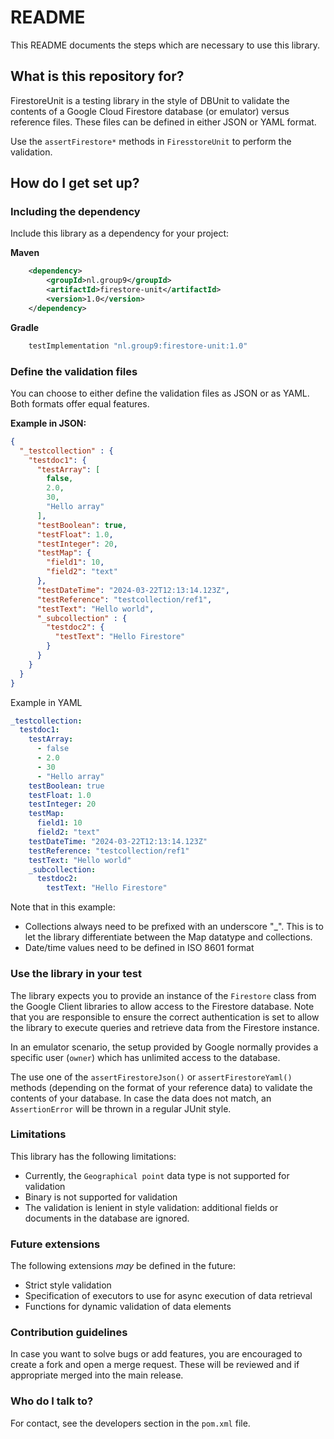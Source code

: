 # README #

This README documents the steps which are necessary to use this library.

## What is this repository for? ##

FirestoreUnit is a testing library in the style of DBUnit to validate the contents of
a Google Cloud Firestore database (or emulator) versus reference files. These files
can be defined in either JSON or YAML format.

Use the `assertFirestore*` methods in `FiresstoreUnit` to perform the validation. 

## How do I get set up? ##

### Including the dependency ###

Include this library as a dependency for your project:

**Maven**
```xml
    <dependency>
        <groupId>nl.group9</groupId>
        <artifactId>firestore-unit</artifactId>
        <version>1.0</version>
    </dependency>
```

**Gradle**
```groovy
    testImplementation "nl.group9:firestore-unit:1.0"
```

### Define the validation files ###

You can choose to either define the validation files as JSON or as YAML. Both formats
offer equal features.

**Example in JSON:**
```json
{
  "_testcollection" : {
    "testdoc1": {
      "testArray": [
        false,
        2.0,
        30,
        "Hello array"
      ],
      "testBoolean": true,
      "testFloat": 1.0,
      "testInteger": 20,
      "testMap": {
        "field1": 10,
        "field2": "text"
      },
      "testDateTime": "2024-03-22T12:13:14.123Z",
      "testReference": "testcollection/ref1",
      "testText": "Hello world",
      "_subcollection" : {
        "testdoc2": {
          "testText": "Hello Firestore"
        }
      }
    }
  }
}
```
Example in YAML
```yaml
_testcollection:
  testdoc1:
    testArray:
      - false
      - 2.0
      - 30
      - "Hello array"
    testBoolean: true
    testFloat: 1.0
    testInteger: 20
    testMap:
      field1: 10
      field2: "text"
    testDateTime: "2024-03-22T12:13:14.123Z"
    testReference: "testcollection/ref1"
    testText: "Hello world"
    _subcollection:
      testdoc2:
        testText: "Hello Firestore"
```

Note that in this example:
* Collections always need to be prefixed with an underscore "_". This is to let the library
  differentiate between the Map datatype and collections.
* Date/time values need to be defined in ISO 8601 format

### Use the library in your test ###

The library expects you to provide an instance of the `Firestore` class from the Google Client libraries to allow
access to the Firestore database. Note that you are responsible to ensure the correct authentication is set to allow 
the library to execute queries and retrieve data from the Firestore instance.

In an emulator scenario, the setup provided by Google normally provides a specific user (`owner`) which has 
unlimited access to the database.

The use one of the `assertFirestoreJson()` or `assertFirestoreYaml()` methods (depending on the format of your 
reference data) to validate the contents of your database. In case the data does not match, an `AssertionError` will
be thrown in a regular JUnit style.

### Limitations ###

This library has the following limitations:
* Currently, the `Geographical point` data type is not supported for validation
* Binary is not supported for validation
* The validation is lenient in style validation: additional fields or documents in the database are ignored.

### Future extensions ###

The following extensions *may* be defined in the future:
* Strict style validation 
* Specification of executors to use for async execution of data retrieval
* Functions for dynamic validation of data elements

### Contribution guidelines ###

In case you want to solve bugs or add features, you are encouraged to create a fork and open a merge request.
These will be reviewed and if appropriate merged into the main release.

### Who do I talk to? ###

For contact, see the developers section in the `pom.xml` file.

